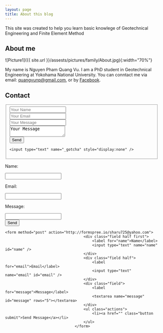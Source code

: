 ```yaml
---
layout: page
title: About this blog
---
```


This site was created to help you learn basic knowlege of Geotechnical Engineering and Finite Element Method

## About me

![Picture1]({{ site.url }}/assests/pictures/family/About.jpg){:width="70%"}

My name is Nguyen Pham Quang Vu. I am a PhD student in Geotechnical Engineering at Yokohama National University. You can conntact me via email: quangvunp@gmail.com, or by [Facebook]("https://www.facebook.com/quangvu.np"). 


## Contact

<form class="form-horizontal" action="//formspree.io/quangvunp@gmail.com" method="POST">
<fieldset>
  <div class="form-group">
    <input type="text" name="name" placeholder="Your Name">
  </div>
  
  <div class="form-group">
    <input type="email" name="_replyto" placeholder="Your Email">
  </div>
  
  <div class="form-group">
    <input type="message" name="_replyto" placeholder="Your Message">
  </div>
  
  <div class="form-group">
    <textarea class="form-control" id="textarea" name="message">Your Message</textarea>
  </div>
  
  
  <div class="form-group">
    <input type="submit" value="Send">
  </div>
  
    <input type="text" name="_gotcha" style="display:none" />
</fieldset>
</form>





<form action="//formspree.io/quangvunp@gmail.com" method="POST">
    <p>Name: </p><input type="text" name="name"><br />
    <p>Email: </p><input type="email" name="email"><br />
    <p>Message: </p><input type="message" name="message" row = "6"><br />
    <input type="submit" value="Send">
</form>


	<form method="post" action="http://formspree.io/sharu725@yahoo.com">
										<div class="field half first">
											<label for="name">Name</label>
											<input type="text" name="name" id="name" />
										</div>
										<div class="field half">
											<label for="email">Email</label>
											<input type="text" name="email" id="email" />
										</div>
										<div class="field">
											<label for="message">Message</label>
											<textarea name="message" id="message" rows="5"></textarea>
										</div>
										<ul class="actions">
											<li><a href="" class="button submit">Send Message</a></li>
										</ul>
									</form>
